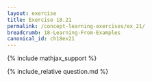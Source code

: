 ```yaml
---
layout: exercise
title: Exercise 18.21
permalink: /concept-learning-exercises/ex_21/
breadcrumb: 18-Learning-From-Examples
canonical_id: ch18ex21
---
```


{% include mathjax_support %}
<div id="hiddden">{% include_relative question.md %}</div>